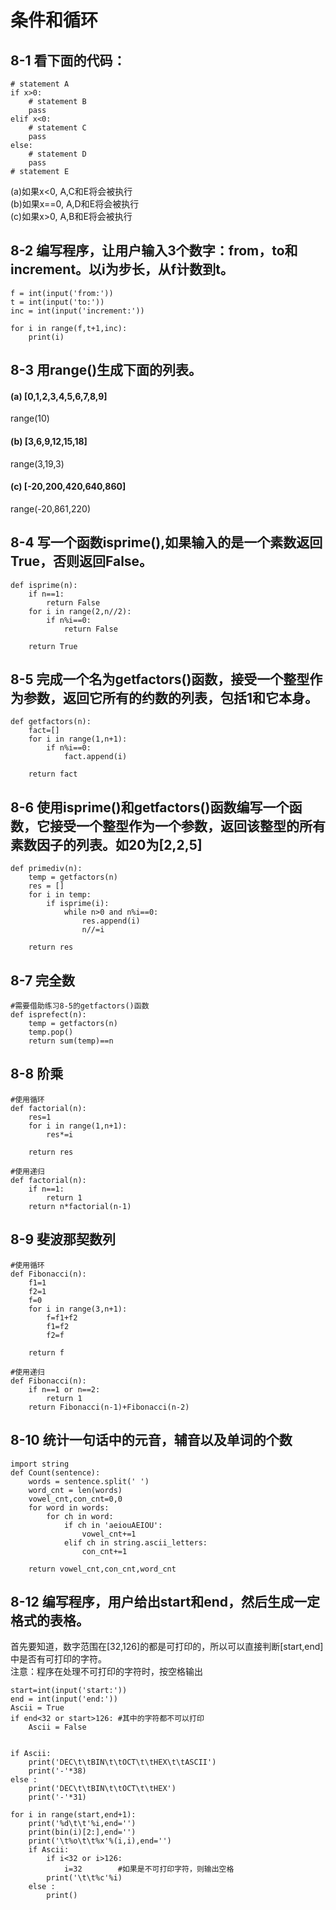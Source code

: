 # 条件和循环

## 8-1 看下面的代码：
```
# statement A
if x>0:
    # statement B
    pass
elif x<0:
    # statement C
    pass
else:
    # statement D
    pass
# statement E
```
(a)如果x<0, A,C和E将会被执行 <br>
(b)如果x==0, A,D和E将会被执行 <br>
(c)如果x>0, A,B和E将会被执行 <br>

## 8-2 编写程序，让用户输入3个数字：from，to和increment。以i为步长，从f计数到t。
```
f = int(input('from:'))
t = int(input('to:'))
inc = int(input('increment:'))

for i in range(f,t+1,inc):
    print(i)
```

## 8-3 用range()生成下面的列表。
#### (a) [0,1,2,3,4,5,6,7,8,9]
range(10)
#### (b) [3,6,9,12,15,18]
range(3,19,3)
#### (c) [-20,200,420,640,860]
range(-20,861,220)

## 8-4 写一个函数isprime(),如果输入的是一个素数返回True，否则返回False。
```
def isprime(n):
    if n==1: 
        return False
    for i in range(2,n//2):
        if n%i==0:
            return False

    return True
```

## 8-5 完成一个名为getfactors()函数，接受一个整型作为参数，返回它所有的约数的列表，包括1和它本身。
```
def getfactors(n):
    fact=[]
    for i in range(1,n+1):
        if n%i==0:
            fact.append(i)

    return fact

```

## 8-6 使用isprime()和getfactors()函数编写一个函数，它接受一个整型作为一个参数，返回该整型的所有素数因子的列表。如20为[2,2,5]
```
def primediv(n):
    temp = getfactors(n)
    res = []
    for i in temp:
        if isprime(i):
            while n>0 and n%i==0:
                res.append(i)
                n//=i

    return res
```

## 8-7 完全数
```
#需要借助练习8-5的getfactors()函数
def isprefect(n):
    temp = getfactors(n)
    temp.pop()
    return sum(temp)==n
```

## 8-8 阶乘
```
#使用循环
def factorial(n):
    res=1
    for i in range(1,n+1):
        res*=i

    return res
```
```
#使用递归
def factorial(n):
    if n==1:
        return 1
    return n*factorial(n-1)
```

## 8-9 斐波那契数列
```
#使用循环
def Fibonacci(n):
    f1=1
    f2=1
    f=0
    for i in range(3,n+1):
        f=f1+f2
        f1=f2
        f2=f

    return f
```
```
#使用递归
def Fibonacci(n):
    if n==1 or n==2:
        return 1
    return Fibonacci(n-1)+Fibonacci(n-2)
```

## 8-10 统计一句话中的元音，辅音以及单词的个数
```
import string
def Count(sentence):
    words = sentence.split(' ')
    word_cnt = len(words)
    vowel_cnt,con_cnt=0,0
    for word in words:
        for ch in word:
            if ch in 'aeiouAEIOU':
                vowel_cnt+=1
            elif ch in string.ascii_letters:
                con_cnt+=1

    return vowel_cnt,con_cnt,word_cnt
```
## 8-12 编写程序，用户给出start和end，然后生成一定格式的表格。
首先要知道，数字范围在[32,126]的都是可打印的，所以可以直接判断[start,end]中是否有可打印的字符。<br>
注意：程序在处理不可打印的字符时，按空格输出
```
start=int(input('start:'))
end = int(input('end:'))
Ascii = True
if end<32 or start>126: #其中的字符都不可以打印
    Ascii = False


if Ascii:
    print('DEC\t\tBIN\t\tOCT\t\tHEX\t\tASCII')
    print('-'*38)
else :
    print('DEC\t\tBIN\t\tOCT\t\tHEX')
    print('-'*31)

for i in range(start,end+1):
    print('%d\t\t'%i,end='')
    print(bin(i)[2:],end='')
    print('\t%o\t\t%x'%(i,i),end='')
    if Ascii:
        if i<32 or i>126:
            i=32        #如果是不可打印字符，则输出空格
        print('\t\t%c'%i)
    else :
        print()
```
